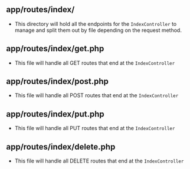 ## app/routes/index/

* This directory will hold all the endpoints for the `IndexController` to manage and split them out by file depending on the request method.

## app/routes/index/get.php

* This file will handle all GET routes that end at the `IndexController`

## app/routes/index/post.php

* This file will handle all POST routes that end at the `IndexController`

## app/routes/index/put.php

* This file will handle all PUT routes that end at the `IndexController`

## app/routes/index/delete.php

* This file will handle all DELETE routes that end at the `IndexController`
